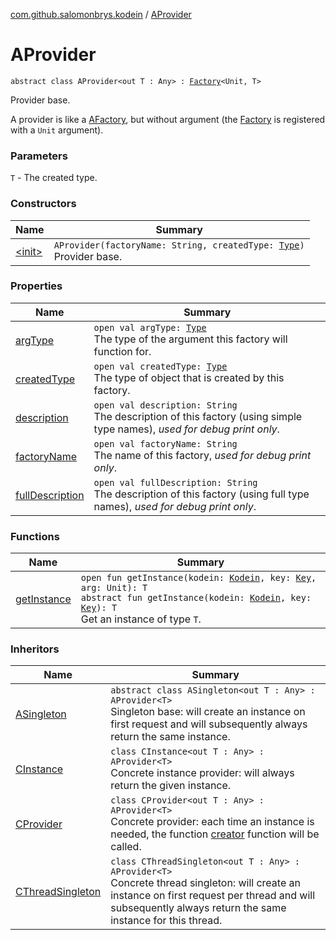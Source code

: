 [com.github.salomonbrys.kodein](../index.md) / [AProvider](.)

# AProvider

`abstract class AProvider<out T : Any> : `[`Factory`](../-factory/index.md)`<Unit, T>`

Provider base.

A provider is like a [AFactory](../-a-factory/index.md), but without argument (the [Factory](../-factory/index.md) is registered with a `Unit` argument).

### Parameters

`T` - The created type.

### Constructors

| Name | Summary |
|---|---|
| [&lt;init&gt;](-init-.md) | `AProvider(factoryName: String, createdType: `[`Type`](http://docs.oracle.com/javase/6/docs/api/java/lang/reflect/Type.html)`)`<br>Provider base. |

### Properties

| Name | Summary |
|---|---|
| [argType](arg-type.md) | `open val argType: `[`Type`](http://docs.oracle.com/javase/6/docs/api/java/lang/reflect/Type.html)<br>The type of the argument this factory will function for. |
| [createdType](created-type.md) | `open val createdType: `[`Type`](http://docs.oracle.com/javase/6/docs/api/java/lang/reflect/Type.html)<br>The type of object that is created by this factory. |
| [description](description.md) | `open val description: String`<br>The description of this factory (using simple type names), *used for debug print only*. |
| [factoryName](factory-name.md) | `open val factoryName: String`<br>The name of this factory, *used for debug print only*. |
| [fullDescription](full-description.md) | `open val fullDescription: String`<br>The description of this factory (using full type names), *used for debug print only*. |

### Functions

| Name | Summary |
|---|---|
| [getInstance](get-instance.md) | `open fun getInstance(kodein: `[`Kodein`](../-kodein/index.md)`, key: `[`Key`](../-kodein/-key/index.md)`, arg: Unit): T`<br>`abstract fun getInstance(kodein: `[`Kodein`](../-kodein/index.md)`, key: `[`Key`](../-kodein/-key/index.md)`): T`<br>Get an instance of type `T`. |

### Inheritors

| Name | Summary |
|---|---|
| [ASingleton](../-a-singleton/index.md) | `abstract class ASingleton<out T : Any> : AProvider<T>`<br>Singleton base: will create an instance on first request and will subsequently always return the same instance. |
| [CInstance](../-c-instance/index.md) | `class CInstance<out T : Any> : AProvider<T>`<br>Concrete instance provider: will always return the given instance. |
| [CProvider](../-c-provider/index.md) | `class CProvider<out T : Any> : AProvider<T>`<br>Concrete provider: each time an instance is needed, the function [creator](../-c-provider/creator.md) function will be called. |
| [CThreadSingleton](../-c-thread-singleton/index.md) | `class CThreadSingleton<out T : Any> : AProvider<T>`<br>Concrete thread singleton: will create an instance on first request per thread and will subsequently always return the same instance for this thread. |

